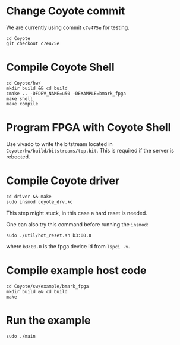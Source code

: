 
# Change Coyote commit

We are currently using commit `c7e475e` for testing. 

```
cd Coyote
git checkout c7e475e
```

# Compile Coyote Shell
```
cd Coyote/hw/
mkdir build && cd build
cmake .. -DFDEV_NAME=u50 -DEXAMPLE=bmark_fpga
make shell
make compile
```

# Program FPGA with Coyote Shell

Use vivado to write the bitstream located in `Coyote/hw/build/bitstreams/top.bit`. This is required if the server is rebooted.


# Compile Coyote driver

```
cd driver && make
sudo insmod coyote_drv.ko
```

This step might stuck, in this case a hard reset is needed. 

One can also try this command before running the `insmod`:
```
sudo ./util/hot_reset.sh b3:00.0
```
where `b3:00.0` is the fpga device id from `lspci -v`.

# Compile example host code
```
cd Coyote/sw/example/bmark_fpga
mkdir build && cd build
make
```

# Run the example
```
sudo ./main
```
